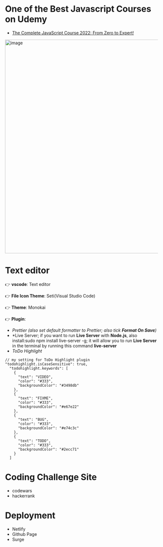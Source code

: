 # One of the Best Javascript Courses on Udemy

- [The Complete JavaScript Course 2022: From Zero to Expert!](https://www.udemy.com/course/the-complete-javascript-course/)

[<img width="702" alt="image" src="https://user-images.githubusercontent.com/77439221/183277657-210f2cd8-54e0-440c-bd24-cda5431efa5e.png">](https://www.udemy.com/course/the-complete-javascript-course/)


# Text editor 

👉 **vscode**: Text editor

👉 **File Icon Theme**: Seti(Visual Studio Code) 

👉 **Theme**: Monokai

👉 **Plugin**: 
- *Prettier (also set default formatter to Prettier; also tick **Format On Save**)*
- *Live Server; if you want to run **Live Server** with **Node.js**, also install:sudo npm install live-server -g; it will allow you to run **Live Server** in the terminal by running this command **live-server**
- *ToDo Highlight*
```
// my setting for ToDo Highlight plugin
"todohighlight.isCaseSensitive": true,
  "todohighlight.keywords": [
    {
      "text": "VIDEO",
      "color": "#333",
      "backgroundColor": "#3498db"
    },
    {
      "text": "FIXME",
      "color": "#333",
      "backgroundColor": "#e67e22"
    },
    {
      "text": "BUG",
      "color": "#333",
      "backgroundColor": "#e74c3c"
    },
    {
      "text": "TODO",
      "color": "#333",
      "backgroundColor": "#2ecc71"
    }
  ]
```

# Coding Challenge Site

- codewars
- hackerrank

# Deployment

- Netlify
- Github Page
- Surge

